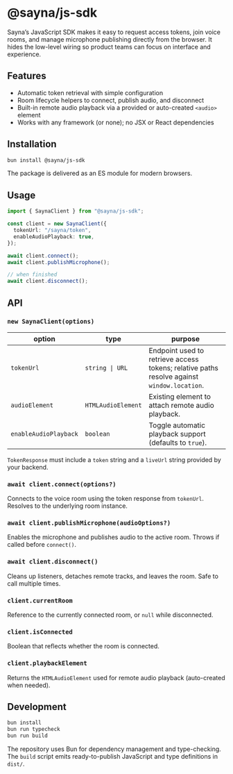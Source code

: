# @sayna/js-sdk

Sayna’s JavaScript SDK makes it easy to request access tokens, join voice rooms, and manage microphone publishing directly from the browser. It hides the low-level wiring so product teams can focus on interface and experience.

## Features

- Automatic token retrieval with simple configuration
- Room lifecycle helpers to connect, publish audio, and disconnect
- Built-in remote audio playback via a provided or auto-created `<audio>` element
- Works with any framework (or none); no JSX or React dependencies

## Installation

```bash
bun install @sayna/js-sdk
```

The package is delivered as an ES module for modern browsers.

## Usage

```ts
import { SaynaClient } from "@sayna/js-sdk";

const client = new SaynaClient({
  tokenUrl: "/sayna/token",
  enableAudioPlayback: true,
});

await client.connect();
await client.publishMicrophone();

// when finished
await client.disconnect();
```

## API

### `new SaynaClient(options)`

| option | type | purpose |
| --- | --- | --- |
| `tokenUrl` | `string \| URL` | Endpoint used to retrieve access tokens; relative paths resolve against `window.location`. |
| `audioElement` | `HTMLAudioElement` | Existing element to attach remote audio playback. |
| `enableAudioPlayback` | `boolean` | Toggle automatic playback support (defaults to `true`). |

`TokenResponse` must include a `token` string and a `liveUrl` string provided by your backend.

### `await client.connect(options?)`

Connects to the voice room using the token response from `tokenUrl`. Resolves to the underlying room instance.

### `await client.publishMicrophone(audioOptions?)`

Enables the microphone and publishes audio to the active room. Throws if called before `connect()`.

### `await client.disconnect()`

Cleans up listeners, detaches remote tracks, and leaves the room. Safe to call multiple times.

### `client.currentRoom`

Reference to the currently connected room, or `null` while disconnected.

### `client.isConnected`

Boolean that reflects whether the room is connected.

### `client.playbackElement`

Returns the `HTMLAudioElement` used for remote audio playback (auto-created when needed).

## Development

```bash
bun install
bun run typecheck
bun run build
```

The repository uses Bun for dependency management and type-checking. The `build` script emits ready-to-publish JavaScript and type definitions in `dist/`.
